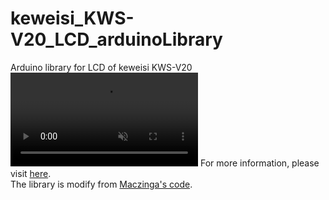 # keweisi_KWS-V20_LCD_arduinoLibrary
Arduino library for LCD of keweisi KWS-V20<br>
<video controls="" autoplay loop muted="" src="https://unagidojyou.com/wp-content/uploads/2023/05/keweisi-kws-v20_lcd_library-3-1.mp4"></video>
For more information, please visit [here](https://unagidojyou.com/2023/05-07/keweisi-kws-v20_lcd_library/).<br>
The library is modify from [Maczinga's code](https://macduino.blogspot.com/2015/02/HT1621.html).
